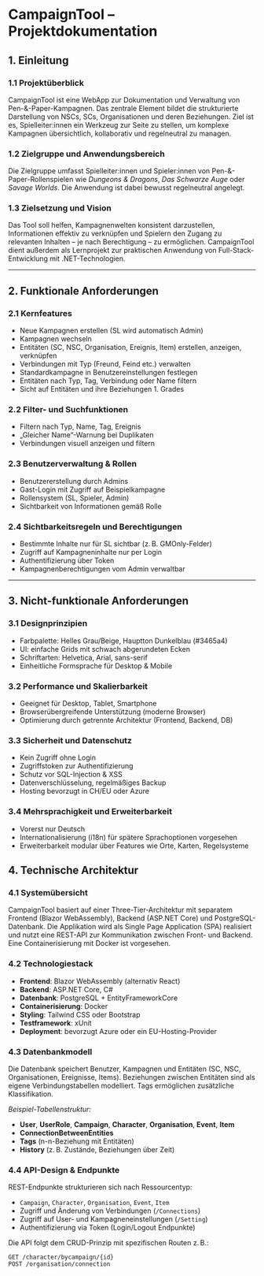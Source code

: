 # CampaignTool – Projektdokumentation

## 1. Einleitung

### 1.1 Projektüberblick
CampaignTool ist eine WebApp zur Dokumentation und Verwaltung von Pen-&-Paper-Kampagnen. Das zentrale Element bildet die strukturierte Darstellung von NSCs, SCs, Organisationen und deren Beziehungen. Ziel ist es, Spielleiter:innen ein Werkzeug zur Seite zu stellen, um komplexe Kampagnen übersichtlich, kollaborativ und regelneutral zu managen.

### 1.2 Zielgruppe und Anwendungsbereich
Die Zielgruppe umfasst Spielleiter:innen und Spieler:innen von Pen-&-Paper-Rollenspielen wie *Dungeons & Dragons*, *Das Schwarze Auge* oder *Savage Worlds*. Die Anwendung ist dabei bewusst regelneutral angelegt.

### 1.3 Zielsetzung und Vision
Das Tool soll helfen, Kampagnenwelten konsistent darzustellen, Informationen effektiv zu verknüpfen und Spielern den Zugang zu relevanten Inhalten – je nach Berechtigung – zu ermöglichen. CampaignTool dient außerdem als Lernprojekt zur praktischen Anwendung von Full-Stack-Entwicklung mit .NET-Technologien.

---

## 2. Funktionale Anforderungen

### 2.1 Kernfeatures
- Neue Kampagnen erstellen (SL wird automatisch Admin)
- Kampagnen wechseln
- Entitäten (SC, NSC, Organisation, Ereignis, Item) erstellen, anzeigen, verknüpfen
- Verbindungen mit Typ (Freund, Feind etc.) verwalten
- Standardkampagne in Benutzereinstellungen festlegen
- Entitäten nach Typ, Tag, Verbindung oder Name filtern
- Sicht auf Entitäten und ihre Beziehungen 1. Grades

### 2.2 Filter- und Suchfunktionen
- Filtern nach Typ, Name, Tag, Ereignis
- „Gleicher Name“-Warnung bei Duplikaten
- Verbindungen visuell anzeigen und filtern

### 2.3 Benutzerverwaltung & Rollen
- Benutzererstellung durch Admins
- Gast-Login mit Zugriff auf Beispielkampagne
- Rollensystem (SL, Spieler, Admin)
- Sichtbarkeit von Informationen gemäß Rolle

### 2.4 Sichtbarkeitsregeln und Berechtigungen
- Bestimmte Inhalte nur für SL sichtbar (z. B. GMOnly-Felder)
- Zugriff auf Kampagneninhalte nur per Login
- Authentifizierung über Token
- Kampagnenberechtigungen vom Admin verwaltbar

---

## 3. Nicht-funktionale Anforderungen

### 3.1 Designprinzipien
- Farbpalette: Helles Grau/Beige, Hauptton Dunkelblau (#3465a4)
- UI: einfache Grids mit schwach abgerundeten Ecken
- Schriftarten: Helvetica, Arial, sans-serif
- Einheitliche Formsprache für Desktop & Mobile

### 3.2 Performance und Skalierbarkeit
- Geeignet für Desktop, Tablet, Smartphone
- Browserübergreifende Unterstützung (moderne Browser)
- Optimierung durch getrennte Architektur (Frontend, Backend, DB)

### 3.3 Sicherheit und Datenschutz
- Kein Zugriff ohne Login
- Zugriffstoken zur Authentifizierung
- Schutz vor SQL-Injection & XSS
- Datenverschlüsselung, regelmäßiges Backup
- Hosting bevorzugt in CH/EU oder Azure

### 3.4 Mehrsprachigkeit und Erweiterbarkeit
- Vorerst nur Deutsch
- Internationalisierung (i18n) für spätere Sprachoptionen vorgesehen
- Erweiterbarkeit modular über Features wie Orte, Karten, Regelsysteme
## 4. Technische Architektur

### 4.1 Systemübersicht
CampaignTool basiert auf einer Three-Tier-Architektur mit separatem Frontend (Blazor WebAssembly), Backend (ASP.NET Core) und PostgreSQL-Datenbank. Die Applikation wird als Single Page Application (SPA) realisiert und nutzt eine REST-API zur Kommunikation zwischen Front- und Backend. Eine Containerisierung mit Docker ist vorgesehen.

### 4.2 Technologiestack
- **Frontend**: Blazor WebAssembly (alternativ React)
- **Backend**: ASP.NET Core, C#
- **Datenbank**: PostgreSQL + EntityFrameworkCore
- **Containerisierung**: Docker
- **Styling**: Tailwind CSS oder Bootstrap
- **Testframework**: xUnit
- **Deployment**: bevorzugt Azure oder ein EU-Hosting-Provider

### 4.3 Datenbankmodell
Die Datenbank speichert Benutzer, Kampagnen und Entitäten (SC, NSC, Organisationen, Ereignisse, Items). Beziehungen zwischen Entitäten sind als eigene Verbindungstabellen modelliert. Tags ermöglichen zusätzliche Klassifikation.

*Beispiel-Tabellenstruktur:*
- **User**, **UserRole**, **Campaign**, **Character**, **Organisation**, **Event**, **Item**
- **ConnectionBetweenEntities**
- **Tags** (n-n-Beziehung mit Entitäten)
- **History** (z. B. Zustände, Beziehungen über Zeit)

### 4.4 API-Design & Endpunkte
REST-Endpunkte strukturieren sich nach Ressourcentyp:
- `Campaign`, `Character`, `Organisation`, `Event`, `Item`
- Zugriff und Änderung von Verbindungen (`/Connections`)
- Zugriff auf User- und Kampagneneinstellungen (`/Setting`)
- Authentifizierung via Token (Login/Logout Endpunkte)

Die API folgt dem CRUD-Prinzip mit spezifischen Routen z. B.:
```http
GET /character/bycampaign/{id}
POST /organisation/connection
